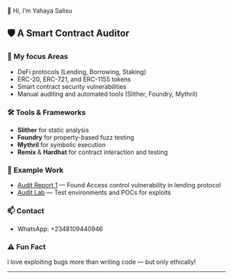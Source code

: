 👋 Hi, I’m Yahaya Salisu

## 🛡️ A Smart Contract Auditor

### 🧠 My focus Areas
- DeFi protocols (Lending, Borrowing, Staking)
- ERC-20, ERC-721, and ERC-1155 tokens
- Smart contract security vulnerabilities
- Manual auditing and automated tools (Slither, Foundry, Mythril)

### 🛠️ Tools & Frameworks
- **Slither** for static analysis  
- **Foundry** for property-based fuzz testing  
- **Mythril** for symbolic execution  
- **Remix** & **Hardhat** for contract interaction and testing  

### 📂 Example Work
- [Audit Report 1](#) — Found Access control vulnerability in lending protocol  
- [Audit Lab](#) — Test environments and POCs for exploits

### 📫 Contact
- WhatsApp: +2348109440946  

### ⚠️ Fun Fact
I love exploiting bugs more than writing code — but only ethically!

---
